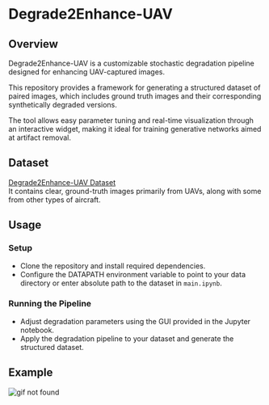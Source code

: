 # Degrade2Enhance-UAV

## Overview

Degrade2Enhance-UAV is a customizable stochastic degradation pipeline designed for enhancing UAV-captured images. 

This repository provides a framework for generating a structured dataset of paired images, which includes ground truth images and their corresponding synthetically degraded versions.

The tool allows easy parameter tuning and real-time visualization through an interactive widget, making it ideal for training generative networks aimed at artifact removal.

## Dataset
[Degrade2Enhance-UAV Dataset](https://www.kaggle.com/datasets/vr256x/degrade2enhance-uav)  
It contains clear, ground-truth images primarily from UAVs, along with some from other types of aircraft.  

## Usage

### Setup
- Clone the repository and install required dependencies.
- Configure the DATAPATH environment variable to point to your data directory or enter absolute path to the dataset in `main.ipynb`.
### Running the Pipeline
- Adjust degradation parameters using the GUI provided in the Jupyter notebook.
- Apply the degradation pipeline to your dataset and generate the structured dataset.


## Example

![gif not found](examples.gif)
